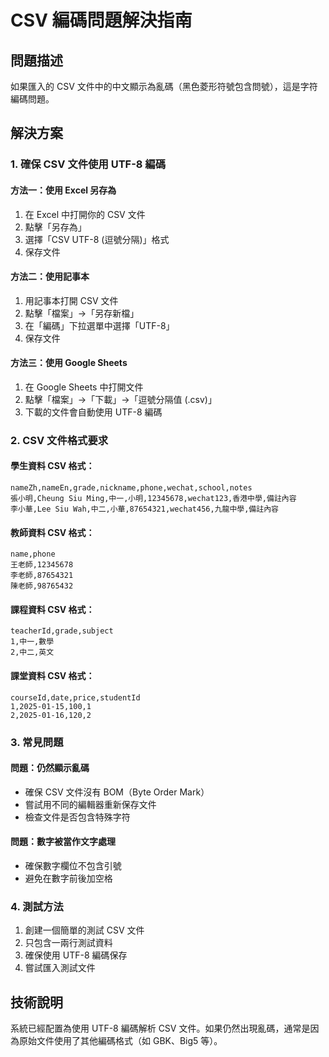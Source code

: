 # CSV 編碼問題解決指南

## 問題描述
如果匯入的 CSV 文件中的中文顯示為亂碼（黑色菱形符號包含問號），這是字符編碼問題。

## 解決方案

### 1. 確保 CSV 文件使用 UTF-8 編碼

#### 方法一：使用 Excel 另存為
1. 在 Excel 中打開你的 CSV 文件
2. 點擊「另存為」
3. 選擇「CSV UTF-8 (逗號分隔)」格式
4. 保存文件

#### 方法二：使用記事本
1. 用記事本打開 CSV 文件
2. 點擊「檔案」→「另存新檔」
3. 在「編碼」下拉選單中選擇「UTF-8」
4. 保存文件

#### 方法三：使用 Google Sheets
1. 在 Google Sheets 中打開文件
2. 點擊「檔案」→「下載」→「逗號分隔值 (.csv)」
3. 下載的文件會自動使用 UTF-8 編碼

### 2. CSV 文件格式要求

#### 學生資料 CSV 格式：
```csv
nameZh,nameEn,grade,nickname,phone,wechat,school,notes
張小明,Cheung Siu Ming,中一,小明,12345678,wechat123,香港中學,備註內容
李小華,Lee Siu Wah,中二,小華,87654321,wechat456,九龍中學,備註內容
```

#### 教師資料 CSV 格式：
```csv
name,phone
王老師,12345678
李老師,87654321
陳老師,98765432
```

#### 課程資料 CSV 格式：
```csv
teacherId,grade,subject
1,中一,數學
2,中二,英文
```

#### 課堂資料 CSV 格式：
```csv
courseId,date,price,studentId
1,2025-01-15,100,1
2,2025-01-16,120,2
```

### 3. 常見問題

#### 問題：仍然顯示亂碼
- 確保 CSV 文件沒有 BOM（Byte Order Mark）
- 嘗試用不同的編輯器重新保存文件
- 檢查文件是否包含特殊字符

#### 問題：數字被當作文字處理
- 確保數字欄位不包含引號
- 避免在數字前後加空格

### 4. 測試方法
1. 創建一個簡單的測試 CSV 文件
2. 只包含一兩行測試資料
3. 確保使用 UTF-8 編碼保存
4. 嘗試匯入測試文件

## 技術說明
系統已經配置為使用 UTF-8 編碼解析 CSV 文件。如果仍然出現亂碼，通常是因為原始文件使用了其他編碼格式（如 GBK、Big5 等）。 